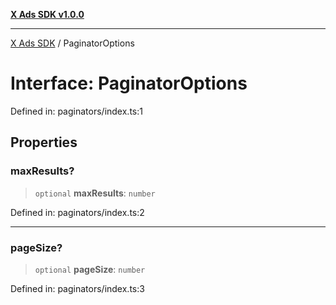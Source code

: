 [**X Ads SDK v1.0.0**](../README.md)

***

[X Ads SDK](../globals.md) / PaginatorOptions

# Interface: PaginatorOptions

Defined in: paginators/index.ts:1

## Properties

### maxResults?

> `optional` **maxResults**: `number`

Defined in: paginators/index.ts:2

***

### pageSize?

> `optional` **pageSize**: `number`

Defined in: paginators/index.ts:3
